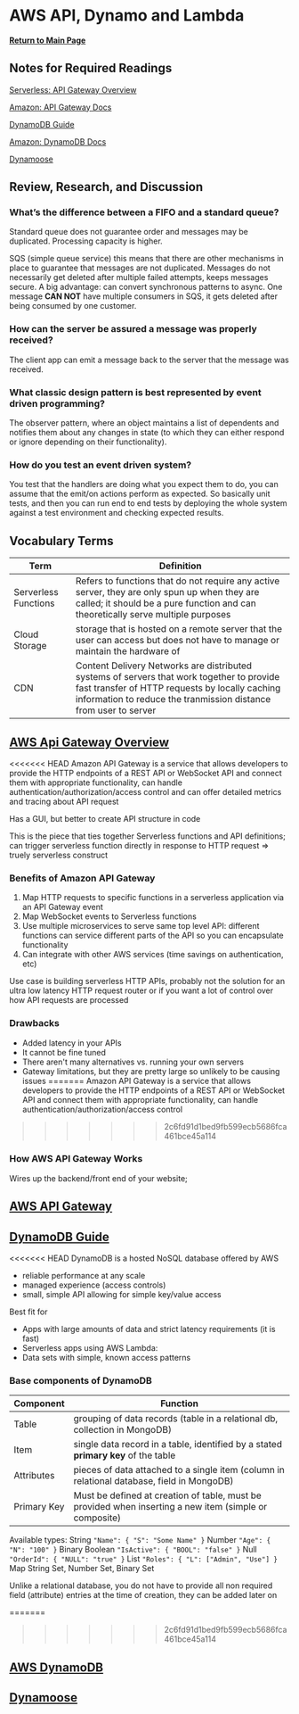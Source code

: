 # AWS API, Dynamo and Lambda

**[Return to Main Page](https://annethor.github.io/reading-notes/)**

## Notes for Required Readings

[Serverless: API Gateway Overview](#aws-api-gateway-overview)

[Amazon: API Gateway Docs](#aws-api-gateway)

[DynamoDB Guide](#dynamodb-guide)

[Amazon: DynamoDB Docs](#aws-dynamodb)

[Dynamoose](#dynamoose)

## Review, Research, and Discussion

### What’s the difference between a FIFO and a standard queue?

Standard queue does not guarantee order and messages may be duplicated. Processing capacity is higher.

SQS (simple queue service) this means that there are other mechanisms in place to guarantee that messages are not duplicated. Messages do not necessarily get deleted after multiple failed attempts, keeps messages secure. A big advantage: can convert synchronous patterns to async. One message **CAN NOT** have multiple consumers in SQS, it gets deleted after being consumed by one customer.

### How can the server be assured a message was properly received?

The client app can emit a message back to the server that the message was received.

### What classic design pattern is best represented by event driven programming?

The observer pattern, where an object maintains a list of dependents and notifies them about any changes in state (to which they can either respond or ignore depending on their functionality).

### How do you test an event driven system?

You test that the handlers are doing what you expect them to do, you can assume that the emit/on actions perform as expected. So basically unit tests, and then you can run end to end tests by deploying the whole system against a test environment and checking expected results.

## Vocabulary Terms

Term | Definition
---- | ----------
Serverless Functions | Refers to functions that do not require any active server, they are only spun up when they are called; it should be a pure function and can theoretically serve multiple purposes
Cloud Storage | storage that is hosted on a remote server that the user can access but does not have to manage or maintain the hardware of
CDN | Content Delivery Networks are distributed systems of servers that work together to provide fast transfer of HTTP requests by locally caching information to reduce the tranmission distance from user to server


## [AWS Api Gateway Overview](https://www.serverless.com/amazon-api-gateway)

<<<<<<< HEAD
Amazon API Gateway is a service that allows developers to provide the HTTP endpoints of a REST API or WebSocket API and connect them with appropriate functionality, can handle authentication/authorization/access control and can offer detailed metrics and tracing about API request

Has a GUI, but better to create API structure in code

This is the piece that ties together Serverless functions and API definitions; can trigger serverless function directly in response to HTTP request => truely serverless construct

### Benefits of Amazon API Gateway

1. Map HTTP requests to specific functions in a serverless application via an API Gateway event
2. Map WebSocket events to Serverless functions
3. Use multiple microservices to serve same top level API: different functions can service different parts of the API so you can encapsulate functionality
4. Can integrate with other AWS services (time savings on authentication, etc)

Use case is building serverless HTTP APIs, probably not the solution for an ultra low latency HTTP request router or if you want a lot of control over how API requests are processed

### Drawbacks

- Added latency in your APIs
- It cannot be fine tuned
- There aren't many alternatives vs. running your own servers
- Gateway limitations, but they are pretty large so unlikely to be causing issues
=======
Amazon API Gateway is a service that allows developers to provide the HTTP endpoints of a REST API or WebSocket API and connect them with appropriate functionality, can handle authentication/authorization/access control
>>>>>>> 2c6fd91d1bed9fb599ecb5686fca461bce45a114

### How AWS API Gateway Works

Wires up the backend/front end of your website;

## [AWS API Gateway](https://aws.amazon.com/api-gateway/)

## [DynamoDB Guide](https://www.dynamodbguide.com/what-is-dynamo-db/)

<<<<<<< HEAD
DynamoDB is a hosted NoSQL database offered by AWS
- reliable performance at any scale
- managed experience (access controls)
- small, simple API allowing for simple key/value access

Best fit for
- Apps with large amounts of data and strict latency requirements (it is fast)
- Serverless apps using AWS Lambda:
- Data sets with simple, known access patterns

### Base components of DynamoDB

Component | Function
--------- | --------
Table | grouping of data records (table in a relational db, collection in MongoDB)
Item | single data record in a table, identified by a stated **primary key** of the table
Attributes | pieces of data attached to a single item (column in relational database, field in MongoDB)
Primary Key | Must be defined at creation of table, must be provided when inserting a new item (simple or composite)

Available types:
String ```"Name": { "S": "Some Name" }```
Number ```"Age": { "N": "100" }```
Binary
Boolean ```"IsActive": { "BOOL": "false" }```
Null ``` "OrderId": { "NULL": "true" }```
List ```"Roles": { "L": ["Admin", "Use"] }```
Map
String Set, Number Set, Binary Set

Unlike a relational database, you do not have to provide all non required field (attribute) entries at the time of creation, they can be added later on

=======
>>>>>>> 2c6fd91d1bed9fb599ecb5686fca461bce45a114
## [AWS DynamoDB](https://aws.amazon.com/dynamodb/)

## [Dynamoose](https://dynamoosejs.com/getting_started/Introduction/)
